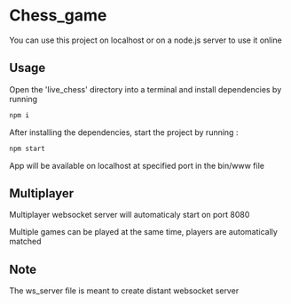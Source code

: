 # Chess_game

You can use this project on localhost or on a node.js server to use it online
## Usage

Open the 'live_chess' directory into a terminal and install dependencies by running 

```sh
npm i
```

After installing the dependencies, start the project by running :

```sh
npm start
```

App will be available on localhost at specified port in the bin/www file

## Multiplayer

Multiplayer websocket server will automaticaly start on port 8080

Multiple games can be played at the same time, players are automatically matched

## Note 

The ws_server file is meant to create distant websocket server